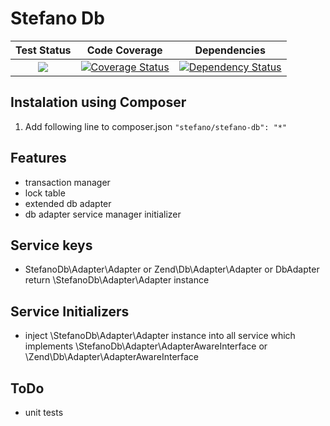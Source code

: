 Stefano Db
===================

| Test Status | Code Coverage | Dependencies |
| :---: | :---: | :---: |
| <a href="https://travis-ci.org/bartko-s/stefano-db"><img src="https://secure.travis-ci.org/bartko-s/stefano-db.png?branch=master" /></a> | <a href='https://coveralls.io/r/bartko-s/stefano-db?branch=master'><img src='https://coveralls.io/repos/bartko-s/stefano-db/badge.png?branch=master' alt='Coverage Status' /></a> | <a href='https://www.versioneye.com/user/projects/51bc294809732f0002004f51'><img src='https://www.versioneye.com/user/projects/51bc294809732f0002004f51/badge.png' alt="Dependency Status" /></a> |

Instalation using Composer
--------------------------
1. Add following line to composer.json  ``` "stefano/stefano-db": "*" ```

Features
------------
- transaction manager
- lock table
- extended db adapter
- db adapter service manager initializer

Service keys
------------
- StefanoDb\Adapter\Adapter or Zend\Db\Adapter\Adapter or DbAdapter return \StefanoDb\Adapter\Adapter instance

Service Initializers
--------------------
- inject \StefanoDb\Adapter\Adapter instance into all service which implements \StefanoDb\Adapter\AdapterAwareInterface or \Zend\Db\Adapter\AdapterAwareInterface

ToDo
-------
- unit tests